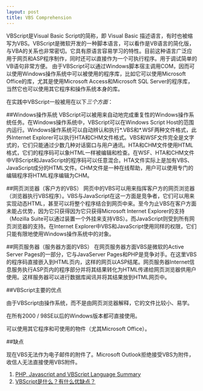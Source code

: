 ```yaml
---
layout: post
title: VBS Comprehension
---
```


VBScript是Visual Basic Script的简称，即 Visual Basic 描述语言，有时也被缩写为VBS。VBScript是微软开发的一种脚本语言，可以看作是VB语言的简化版，与VBA的关系也非常密切。它具有原语言容易学习的特性。目前这种语言广泛应用于网页和ASP程序制作，同时还可以直接作为一个可执行程序。用于调试简单的VB语句非常方便。
由于VBScript可以通过Windows脚本宿主调用COM，因而可以使用Windows操作系统中可以被使用的程序库，比如它可以使用Microsoft Office的库，尤其是使用Microsoft Access和Microsoft SQL Server的程序库，当然它也可以使用其它程序和操作系统本身的库。

在实践中VBScript一般被用在以下*三个方面*： 

##Windows操作系统
  VBScript可以被用来自动地完成重复性的Windows操作系统任务。在Windows操作系统中，VBScript可以在Windows Script Host的范围内运行。Windows操作系统可以自动辨认和执行*.VBS和*.WSF两种文件格式，此外Internet Explorer可以执行HTA和CHM文件格式。VBS和WSF文件完全是文字式的，它们只能通过少数几种对话窗口与用户通讯。HTA和CHM文件使用HTML格式，它们的程序码可以象HTML一样被编辑和检查。在WSF、HTA和CHM文件中VBScript和JavaScript的程序码可以任意混合。HTA文件实际上是加有VBS、JavaScript成分的HTML文件。CHM文件是一种在线帮助，用户可以使用专门的编辑程序将HTML程序编辑为CHM。 

##网页浏览器（客户方的VBS） 
  网页中的VBS可以用来指挥客户方的网页浏览器（浏览器执行VBS程序）。VBS与JavaScript在这一方面是竞争者，它们可以用来实现动态HTML，甚至可以将整个程序结合到网页中来。至今为止VBS在客户方面未能占优势，因为它只获得因为它只获得Microsoft Internet Explorer的支持（Mozilla Suite可以通过装置一个外挂来支持VBS）。而JavaScript则受到所有网页浏览器的支持。在Internet Explorer中VBS和JavaScript使用同样的权限，它们只能有限地使用Windows操作系统中的对象。 

##网页服务器（服务器方面的VBS）
  在网页服务器方面VBS是微软的Active Server Pages的一部分，它与JavaServer Pages和PHP是竞争对手。在这里VBS的程序码直接嵌入到HTML页内，这样的网页以ASP结尾。网页服务器Internet信息服务执行ASP页内的程序部分并将其结果转化为HTML传递给网页浏览器供用户使用。这样服务器可以进行数据库闻讯并将其结果放到HTML网页中。 

##VBScript主要的优点

由于VBScript由操作系统，而不是由网页浏览器解释，它的文件比较小、易学。 

在所有2000 / 98SE以后的Windows版本都可直接使用。 

可以使用其它程序和可使用的物件（尤其Microsoft Office）。 

##缺点

现在VBS无法作为电子邮件的附件了。Microsoft Outlook拒绝接受VBS为附件，收信人无法直接使用VBS附件。

1. [PHP, Javascript and VBScript Language Summary](http://phplens.com/phpeverywhere/node/view/30)
2. [VBScript是什么？有什么优缺点？](http://www.cnblogs.com/BeyondTechnology/archive/2011/01/09/1931508.html)

